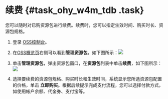 # 续费 {#task_ohy_w4m_tdb .task}

您可以随时对已购资源包进行续费。续费时，您可以指定生效时间、购买时长、资源包规格。

1.   登录 [OSS控制台](https://oss.console.aliyun.com/)。 
2.   在[OSS概览页](https://oss.console.aliyun.com/index#/)右侧可以看到**管理资源包**，如下图所示：![](http://static-aliyun-doc.oss-cn-hangzhou.aliyuncs.com/assets/img/4325/881_zh-CN.png)

 
3.   单击**管理资源包**，弹出资源包窗口，在**资源包**列表中单击**续费**，如下图所示：![](http://static-aliyun-doc.oss-cn-hangzhou.aliyuncs.com/assets/img/4325/903_zh-CN.png) 
4.   选择要续费的资源包规格、购买时长和生效时间，系统显示您所选资源包配置的价格，单击 **立即购买**。根据后续提示完成支付流程，您可以选择付款方式，如使用帐户余额、代金券、支付宝等。 

